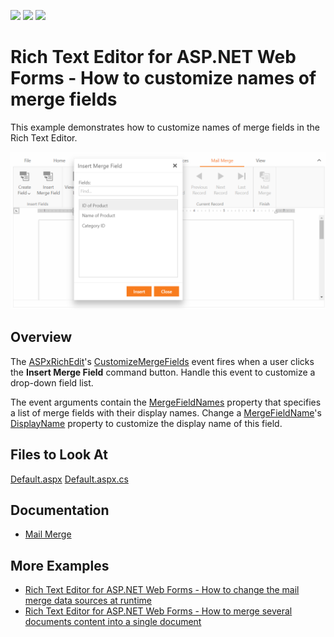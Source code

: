 <!-- default badges list -->
![](https://img.shields.io/endpoint?url=https://codecentral.devexpress.com/api/v1/VersionRange/440180561/21.2.4%2B)
[![](https://img.shields.io/badge/Open_in_DevExpress_Support_Center-FF7200?style=flat-square&logo=DevExpress&logoColor=white)](https://supportcenter.devexpress.com/ticket/details/T1054387)
[![](https://img.shields.io/badge/📖_How_to_use_DevExpress_Examples-e9f6fc?style=flat-square)](https://docs.devexpress.com/GeneralInformation/403183)
<!-- default badges end -->

# Rich Text Editor for ASP.NET Web Forms - How to customize names of merge fields

This example demonstrates how to customize names of merge fields in the Rich Text Editor.

![Customize names of merge fields](./Sample.png)

## Overview

The [ASPxRichEdit](https://docs.devexpress.com/AspNet/DevExpress.Web.ASPxRichEdit.ASPxRichEdit)'s [CustomizeMergeFields](https://docs.devexpress.com/AspNet/DevExpress.Web.ASPxRichEdit.ASPxRichEdit.CustomizeMergeFields?) event fires when a user clicks the **Insert Merge Field** command button. Handle this event to customize a drop-down field list.

The event arguments contain the [MergeFieldNames](https://docs.devexpress.com/OfficeFileAPI/DevExpress.XtraRichEdit.CustomizeMergeFieldsEventArgs.MergeFieldsNames) property that specifies a list of merge fields with their display names. Change a [MergeFieldName](https://docs.devexpress.com/OfficeFileAPI/DevExpress.XtraRichEdit.API.Native.MergeFieldName)'s [DisplayName](https://docs.devexpress.com/OfficeFileAPI/DevExpress.XtraRichEdit.API.Native.MergeFieldName.DisplayName) property to customize the display name of this field.

## Files to Look At

[Default.aspx](./CS/handle-customizemergefields-event/Default.aspx)
[Default.aspx.cs](./CS/handle-customizemergefields-event/Default.aspx.cs)

## Documentation

- [Mail Merge](https://docs.devexpress.com/AspNet/115133/components/rich-text-editor/mail-merge)

## More Examples

- [Rich Text Editor for ASP.NET Web Forms - How to change the mail merge data sources at runtime](https://github.com/DevExpress-Examples/aspxrichedit-how-to-change-the-mail-merge-data-sources-at-runtime-t542064)
- [Rich Text Editor for ASP.NET Web Forms - How to merge several documents content into a single document](https://github.com/DevExpress-Examples/aspxrichedit-how-to-merge-several-documents-content-into-a-single-document-t540811)
